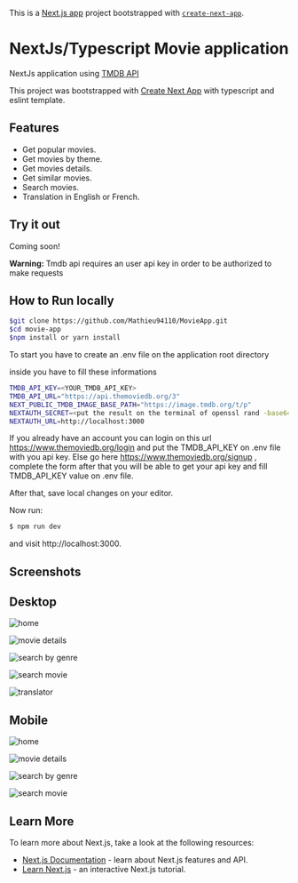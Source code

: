 This is a [Next.js app](https://nextjs.org/) project bootstrapped with [`create-next-app`](https://github.com/vercel/next.js/tree/canary/packages/create-next-app).

# NextJs/Typescript Movie application

NextJs application using [TMDB API](https://www.themoviedb.org/)

This project was bootstrapped with [Create Next App](https://nextjs.org/docs/pages/api-reference/create-next-app) with typescript and eslint template.

## Features

- Get popular movies.
- Get movies by theme.
- Get movies details.
- Get similar movies.
- Search movies.
- Translation in English or French.

## Try it out

Coming soon!

**Warning:** Tmdb api requires an user api key in order to be authorized to make requests

## How to Run locally

```bash
$git clone https://github.com/Mathieu94110/MovieApp.git
$cd movie-app
$npm install or yarn install
```

To start you have to create an .env file on the application root directory

inside you have to fill these informations

```bash
TMDB_API_KEY=<YOUR_TMDB_API_KEY>
TMDB_API_URL="https://api.themoviedb.org/3"
NEXT_PUBLIC_TMDB_IMAGE_BASE_PATH="https://image.tmdb.org/t/p"
NEXTAUTH_SECRET=<put the result on the terminal of openssl rand -base64 32>
NEXTAUTH_URL=http://localhost:3000
```

If you already have an account you can login on this url https://www.themoviedb.org/login and put the TMDB_API_KEY on .env file with you api key.
Else go here https://www.themoviedb.org/signup , complete the form after that you will be able to get your api key and fill TMDB_API_KEY value on .env file.

After that, save local changes on your editor.

Now run:

```bash
$ npm run dev
```

and visit http://localhost:3000.

## Screenshots

## Desktop

![home](public/movie-app-home-desktop.png?raw=true "Home")

![movie details](public/movie-app-details-desktop.png?raw=true "MovieDetails")

![search by genre](public/movie-app-genres-desktop.png?raw=true "Genres")

![search movie](public/movie-app-search-desktop.png?raw=true "SearchMovies")

![translator](public/movie-app-translated-genres-desktop.png?raw=true "SearchMovies")

## Mobile

![home](public/movie-app-home-mobile.png?raw=true "Home")

![movie details](public/movie-app-details-mobile.png?raw=true "MovieDetails")

![search by genre](public/movie-app-genres-mobile.png?raw=true "Genres")

![search movie](public/movie-app-search-mobile.png?raw=true "SearchMovies")

## Learn More

To learn more about Next.js, take a look at the following resources:

- [Next.js Documentation](https://nextjs.org/docs) - learn about Next.js features and API.
- [Learn Next.js](https://nextjs.org/learn) - an interactive Next.js tutorial.
